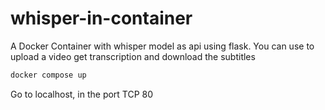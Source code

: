 # whisper-in-container
A Docker Container with whisper model as api using flask. You can use to upload a video get transcription and download the subtitles

```sh
docker compose up
```
Go to localhost, in the port TCP 80

